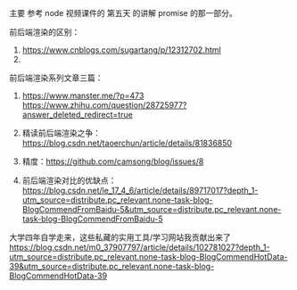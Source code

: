 主要 参考 node 视频课件的 第五天 的讲解 promise 的那一部分。

前后端渲染的区别：
1. https://www.cnblogs.com/sugartang/p/12312702.html
1. 
前后端渲染系列文章三篇：
1. https://www.manster.me/?p=473
https://www.zhihu.com/question/28725977?answer_deleted_redirect=true
1. 精读前后端渲染之争：https://blog.csdn.net/taoerchun/article/details/81836850
1. 精度：https://github.com/camsong/blog/issues/8

1. 前后端渲染对比的优缺点： https://blog.csdn.net/le_17_4_6/article/details/89717017?depth_1-utm_source=distribute.pc_relevant.none-task-blog-BlogCommendFromBaidu-5&utm_source=distribute.pc_relevant.none-task-blog-BlogCommendFromBaidu-5


大学四年自学走来，这些私藏的实用工具/学习网站我贡献出来了
https://blog.csdn.net/m0_37907797/article/details/102781027?depth_1-utm_source=distribute.pc_relevant.none-task-blog-BlogCommendHotData-39&utm_source=distribute.pc_relevant.none-task-blog-BlogCommendHotData-39

